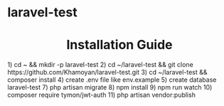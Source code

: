 # laravel-test
<h1 align='center'>Installation Guide</h1>
1) cd ~ && mkdir -p laravel-test
2) cd ~/laravel-test && git clone https://github.com/Khamoyan/laravel-test.git
3) cd ~/laravel-test && composer install
4) create .env file like env.example
5) create database laravel-test
7) php artisan migrate
8) npm install
9) npm run watch
10) composer require tymon/jwt-auth
11) php artisan vendor:publish